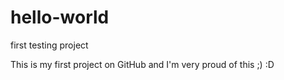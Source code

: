 # hello-world
first testing project

This is my first project on GitHub and I'm very proud of this ;)
:D
